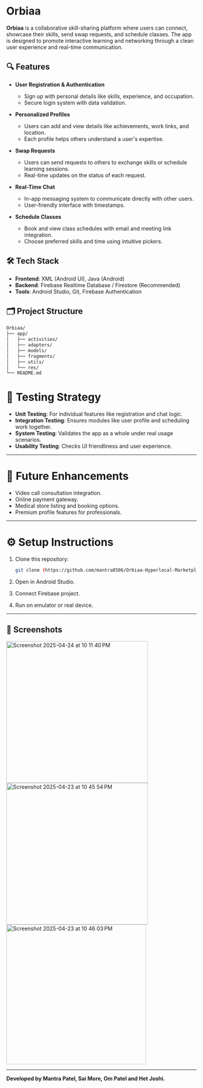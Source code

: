 # Orbiaa

**Orbiaa** is a collaborative skill-sharing platform where users can connect, showcase their skills, send swap requests, and schedule classes. The app is designed to promote interactive learning and networking through a clean user experience and real-time communication.

## 🔍 Features

- **User Registration & Authentication**
  - Sign up with personal details like skills, experience, and occupation.
  - Secure login system with data validation.

- **Personalized Profiles**
  - Users can add and view details like achievements, work links, and location.
  - Each profile helps others understand a user's expertise.

- **Swap Requests**
  - Users can send requests to others to exchange skills or schedule learning sessions.
  - Real-time updates on the status of each request.

- **Real-Time Chat**
  - In-app messaging system to communicate directly with other users.
  - User-friendly interface with timestamps.

- **Schedule Classes**
  - Book and view class schedules with email and meeting link integration.
  - Choose preferred skills and time using intuitive pickers.

## 🛠️ Tech Stack

- **Frontend**: XML (Android UI), Java (Android)
- **Backend**: Firebase Realtime Database / Firestore (Recommended)
- **Tools**: Android Studio, Git, Firebase Authentication

## 🗂️ Project Structure

```bash
Orbiaa/
├── app/
│   ├── activities/
│   ├── adapters/
│   ├── models/
│   ├── fragments/
│   ├── utils/
│   └── res/
└── README.md
```
# 🧪 Testing Strategy

- **Unit Testing**: For individual features like registration and chat logic.  
- **Integration Testing**: Ensures modules like user profile and scheduling work together.  
- **System Testing**: Validates the app as a whole under real usage scenarios.  
- **Usability Testing**: Checks UI friendliness and user experience.  

---

# 🚀 Future Enhancements

- Video call consultation integration.  
- Online payment gateway.  
- Medical store listing and booking options.  
- Premium profile features for professionals.  

---

# ⚙️ Setup Instructions

1. Clone this repository:

   ```bash
   git clone (https://github.com/mantra8506/Orbiaa-Hyperlocal-Marketplace-For-Skill-Swap.git)
   ```
2. Open in Android Studio.  
3. Connect Firebase project.  

4. Run on emulator or real device.  

---

## 📸 Screenshots
<img width="375" alt="Screenshot 2025-04-24 at 10 11 40 PM" src="https://github.com/user-attachments/assets/79a1eacb-349c-4a73-84b3-eca7128b6b0d" />
<img width="375" alt="Screenshot 2025-04-23 at 10 45 54 PM" src="https://github.com/user-attachments/assets/43133d9a-f77d-4d65-9eed-31ba57e26c17" />
<img width="370" alt="Screenshot 2025-04-23 at 10 46 03 PM" src="https://github.com/user-attachments/assets/35431264-0180-402e-9075-74ab03a3436a" />


---

**Developed by Mantra Patel, Sai More, Om Patel and Het Joshi.**
